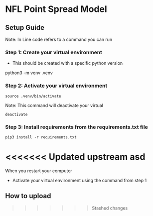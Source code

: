 # NFL Point Spread Model

## Setup Guide

Note: In Line code refers to a command you can run

### Step 1: Create your virtual environment

- This should be created with a specific python version

python3 -m venv .venv

### Step 2: Activate your virtual environment

`source .venv/bin/activate`

Note: This command will deactivate your virtual 

`deactivate`

### Step 3: Install requirements from the requirements.txt file

`pip3 install -r requirements.txt`

<<<<<<< Updated upstream
asd
=======

When you restart your computer
- Activate your virtual environment using the command from step 1 

## How to upload
>>>>>>> Stashed changes
